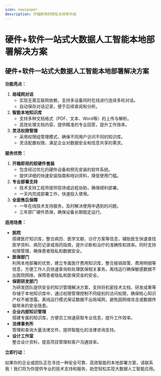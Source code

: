 ```yaml
---
icon: newspaper
description: 开箱即用的隐私与效率升级
---
```


# 硬件+软件一站式大数据人工智能本地部署解决方案

## 硬件+软件一站式大数据人工智能本地部署解决方案

**功能亮点：**

1. **局域网对话**
   * 实现无需互联网依赖，支持多设备同时在线进行连续多轮对话。
   * 自动保存对话记录，便于后续查阅和分析。
2. **智能本地知识库**
   * 支持多种文档格式（PDF、文本、Word等）的上传与解析。
   * 高效处理文档内容，提供精准的专业回答，提升工作效率。
3. **灵活权限管理**
   * 采用权限组管理模式，确保不同用户访问不同的知识库。
   * 灵活配置权限，满足企业对数据安全和信息共享的需求。

**服务优势：**

1. **开箱即用的软硬件套装**
   * 包含经过优化的硬件设备和预先安装的软件系统。
   * 提供详细的快速安装指南和培训资料，降低使用门槛。
2. **专业部署支持**
   * 技术支持工程师提供现场或远程协助，确保顺利部署。
   * 一天内完成部署工作，快速投入使用。
3. **全面售后保障**
   * 一年在线技术支持服务，及时解决使用中遇到的问题。
   * 三年原厂硬件质保，确保设备长期稳定运行。

**适用场景：**

* **医院**\
  搭建医疗知识库，整合病历、医学文献、诊疗方案等信息，辅助医生快速查找医学资料、病历记录或用药指南，提升诊断和治疗的准确性和效率。同时支持权限管理，确保患者隐私和数据安全。
* **医保部门**\
  利用本地部署的优势，建立专属医疗费用知识库，整合报销政策、费用明细等信息，方便工作人员快速查询和处理医保相关事务。离线运行确保敏感数据不出医院网络，保障患者隐私和医保资金的安全。
* **保密研发部门**\
  为研发团队提供安全的知识管理解决方案，支持将机密技术文档、研发成果等存储于本地知识库中，通过权限管理控制不同级别的访问权限，确保核心知识产权不被泄露。离线运行模式保证数据不出局域网，避免因网络攻击或数据传输带来的安全隐患。
* **企业内部知识管理**\
  搭建专属的知识库，方便员工快速获取专业信息，提升工作效率。
* **法律事务所**\
  管理和查询大量法律文件，提供智能化的法律咨询支持。
* **设计工作室**\
  整合设计资料，提高项目管理和客户沟通效率。

**立即行动：**

如果你的企业或团队正在寻找一种安全可靠、高效智能的本地部署方案，请联系我！我们将为你提供专业的技术支持和服务，助您轻松实现大数据人工智能应用。







